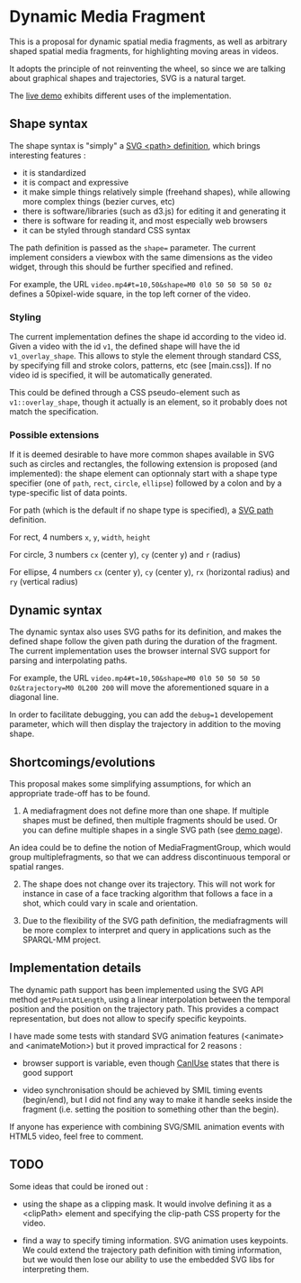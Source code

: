 # Dynamic Media Fragment

This is a proposal for dynamic spatial media fragments, as well as
arbitrary shaped spatial media fragments, for highlighting moving
areas in videos. 

It adopts the principle of not reinventing the wheel, so since we are
talking about graphical shapes and trajectories, SVG is a natural
target.

The [live demo](http://olivieraubert.net/dynamic-media-fragments/)
exhibits different uses of the implementation.

## Shape syntax

The shape syntax is "simply" a [SVG &lt;path>
definition](https://developer.mozilla.org/en-US/docs/Web/SVG/Tutorial/Paths),
which brings interesting features :

- it is standardized
- it is compact and expressive
- it make simple things relatively simple (freehand shapes), while allowing more complex things (bezier curves, etc)
- there is software/libraries (such as d3.js) for editing it and generating it
- there is software for reading it, and most especially web browsers
- it can be styled through standard CSS syntax

The path definition is passed as the `shape=` parameter. The
current implement considers a viewbox with the same dimensions as the
video widget, through this should be further specified and refined.

For example, the URL ```video.mp4#t=10,50&shape=M0 0l0 50 50 50 50 0z```
defines a 50pixel-wide square, in the top left corner of the video.

### Styling

The current implementation defines the shape id according to the video
id. Given a video with the id `v1`, the defined shape will have the id
`v1_overlay_shape`. This allows to style the element through standard
CSS, by specifying fill and stroke colors, patterns, etc (see
[main.css]). If no video id is specified, it will be automatically
generated.

This could be defined through a CSS pseudo-element such as
`v1::overlay_shape`, though it actually is an element, so it
probably does not match the specification.

### Possible extensions

If it is deemed desirable to have more common shapes available in SVG
such as circles and rectangles, the following extension is proposed
(and implemented): the shape element can optionnaly start with a shape
type specifier (one of `path`, `rect`, `circle`, `ellipse`) followed
by a colon and by a type-specific list of data points.

For path (which is the default if no shape type is specified), a [SVG
path](https://developer.mozilla.org/en-US/docs/Web/SVG/Tutorial/Paths)
definition.

For rect, 4 numbers `x`, `y`, `width`, `height`

For circle, 3 numbers `cx` (center y), `cy` (center y) and `r` (radius)

For ellipse, 4 numbers `cx` (center y), `cy` (center y), `rx`
(horizontal radius) and `ry` (vertical radius)

## Dynamic syntax

The dynamic syntax also uses SVG paths for its definition, and makes
the defined shape follow the given path during the duration of the
fragment. The current implementation uses the browser internal SVG
support for parsing and interpolating paths.

For example, the URL ```video.mp4#t=10,50&shape=M0 0l0 50 50 50 50 0z&trajectory=M0 0L200 200```
will move the aforementioned square in a diagonal line.

In order to facilitate debugging, you can add the ``debug=1``
developement parameter, which will then display the trajectory in
addition to the moving shape.

## Shortcomings/evolutions

This proposal makes some simplifying assumptions, for which an
appropriate trade-off has to be found.

1. A mediafragment does not define more than one shape. If multiple
shapes must be defined, then multiple fragments should be used. Or you
can define multiple shapes in a single SVG path (see [demo page](http://olivieraubert.net/dynamic-media-fragments/#v7)).

An idea could be to define the notion of MediaFragmentGroup, which
would group multiplefragments, so that we can address discontinuous
temporal or spatial ranges.

2. The shape does not change over its trajectory. This will not work
for instance in case of a face tracking algorithm that follows a face
in a shot, which could vary in scale and orientation.

3. Due to the flexibility of the SVG path definition, the
mediafragments will be more complex to interpret and query in
applications such as the SPARQL-MM project.

## Implementation details

The dynamic path support has been implemented using the SVG API method
`getPointAtLength`, using a linear interpolation between the temporal
position and the position on the trajectory path. This provides a
compact representation, but does not allow to specify specific keypoints.

I have made some tests with standard SVG animation features
(&lt;animate> and &lt;animateMotion>) but it proved impractical for 2 reasons :

- browser support is variable, even though
  [CanIUse](http://caniuse.com/#feat=svg-smil) states that there is
  good support

- video synchronisation should be achieved by SMIL timing events
  (begin/end), but I did not find any way to make it handle seeks
  inside the fragment (i.e. setting the position to something other
  than the begin).

If anyone has experience with combining SVG/SMIL animation events with
HTML5 video, feel free to comment.

## TODO

Some ideas that could be ironed out :

- using the shape as a clipping mask. It would involve defining it as a
  &lt;clipPath> element and specifying the clip-path CSS property for
  the video.

- find a way to specify timing information. SVG animation uses
  keypoints. We could extend the trajectory path definition with
  timing information, but we would then lose our ability to use the
  embedded SVG libs for interpreting them.
  